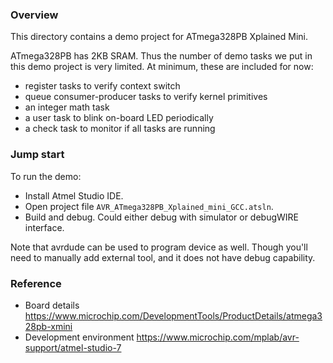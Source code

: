 ### Overview
This directory contains a demo project for ATmega328PB Xplained Mini. 

ATmega328PB has 2KB SRAM. Thus the number of demo tasks we put in this demo project is very limited. At minimum, these are included for now: 
- register tasks to verify context switch
- queue consumer-producer tasks to verify kernel primitives
- an integer math task
- a user task to blink on-board LED periodically
- a check task to monitor if all tasks are running

### Jump start
To run the demo:
- Install Atmel Studio IDE.
- Open project file ```AVR_ATmega328PB_Xplained_mini_GCC.atsln```.
- Build and debug. Could either debug with simulator or debugWIRE interface. 

Note that avrdude can be used to program device as well. Though you'll need to manually add external tool, and it does not have debug capability. 

### Reference
- Board details https://www.microchip.com/DevelopmentTools/ProductDetails/atmega328pb-xmini
- Development environment https://www.microchip.com/mplab/avr-support/atmel-studio-7